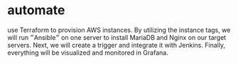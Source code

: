 # automate
use Terraform to provision AWS instances. By utilizing the instance tags, we will run ״Ansible״ on one server to install MariaDB and Nginx on our target servers. Next, we will create a trigger and integrate it with Jenkins. Finally, everything will be visualized and monitored in Grafana.
